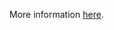 More information [here](https://docs.prismacloud.io/en/enterprise-edition/policy-reference/azure-policies/azure-general-policies/ensure-azure-built-in-logging-for-azure-function-app-is-enabled).
